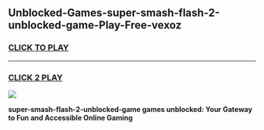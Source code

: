 
## Unblocked-Games-super-smash-flash-2-unblocked-game-Play-Free-vexoz
<h3>
<a href="https://premium76.site?title=super-smash-flash-2-unblocked-game&ref=21A">CLICK TO PLAY</a></h3>
<hr>

<h3>
<a href="https://premium76.site?title=super-smash-flash-2-unblocked-game&ref=21A">CLICK 2 PLAY</a>
  
</h3>

<a href="https://premium76.site?title=super-smash-flash-2-unblocked-game&ref=21A"><img src="https://clearcache.store/games.png"></a>


**super-smash-flash-2-unblocked-game games unblocked: Your Gateway to Fun and Accessible Online Gaming**
